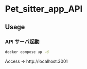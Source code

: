 # Pet_sitter_app_API

## Usage

### API サーバ起動

```bash
docker compose up -d
```

Access -> http://localhost:3001

